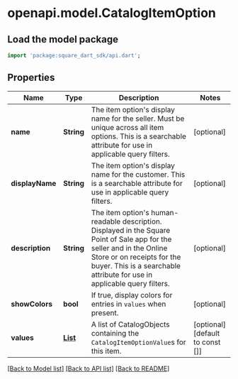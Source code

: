 # openapi.model.CatalogItemOption

## Load the model package
```dart
import 'package:square_dart_sdk/api.dart';
```

## Properties
Name | Type | Description | Notes
------------ | ------------- | ------------- | -------------
**name** | **String** | The item option's display name for the seller. Must be unique across all item options. This is a searchable attribute for use in applicable query filters. | [optional] 
**displayName** | **String** | The item option's display name for the customer. This is a searchable attribute for use in applicable query filters. | [optional] 
**description** | **String** | The item option's human-readable description. Displayed in the Square Point of Sale app for the seller and in the Online Store or on receipts for the buyer. This is a searchable attribute for use in applicable query filters. | [optional] 
**showColors** | **bool** | If true, display colors for entries in `values` when present. | [optional] 
**values** | [**List<CatalogObject>**](CatalogObject.md) | A list of CatalogObjects containing the `CatalogItemOptionValue`s for this item. | [optional] [default to const []]

[[Back to Model list]](../README.md#documentation-for-models) [[Back to API list]](../README.md#documentation-for-api-endpoints) [[Back to README]](../README.md)


